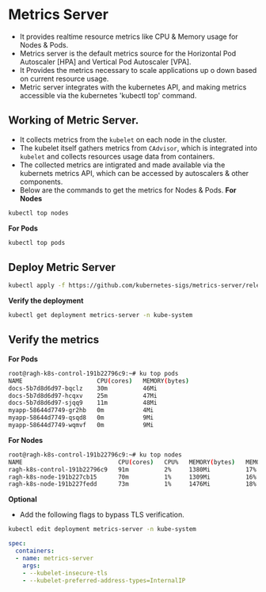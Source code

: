 # Metrics Server
- It provides realtime resource metrics like CPU & Memory usage for Nodes & Pods.
- Metrics server is the default metrics source for the Horizontal Pod Autoscaler [HPA] and Vertical Pod Autoscaler [VPA].
- It Provides the metrics necessary to scale applications up o down based on current resource usage.
- Metric server integrates with the kubernetes API, and making metrics accessible via the kubernetes 'kubectl top' command.

## Working of Metric Server.
- It collects metrics from the `kubelet` on each node in the cluster.
- The kubelet itself gathers metrics from `CAdvisor`, which is integrated into `kubelet` and collects resources usage data from containers.
- The collected metrics are intigrated and made available via the kubernets metrics API, which can be accessed by autoscalers & other components.
- Below are the commands to get the metrics for Nodes & Pods.
**For Nodes**
~~~bash
kubectl top nodes
~~~
**For Pods**
~~~bash
kubectl top pods
~~~

## Deploy Metric Server

~~~bash
kubectl apply -f https://github.com/kubernetes-sigs/metrics-server/releases/latest/download/components.yaml
~~~

**Verify the deployment**
~~~bash
kubectl get deployment metrics-server -n kube-system
~~~

## Verify the metrics
**For Pods**
~~~bash
root@ragh-k8s-control-191b22796c9:~# ku top pods
NAME                     CPU(cores)   MEMORY(bytes)
docs-5b7d8d6d97-bqclz    30m          46Mi
docs-5b7d8d6d97-hcqxv    25m          47Mi
docs-5b7d8d6d97-sjqq9    11m          48Mi
myapp-58644d7749-gr2hb   0m           4Mi
myapp-58644d7749-qsqd8   0m           9Mi
myapp-58644d7749-wqmvf   0m           9Mi
~~~
**For Nodes**
~~~bash
root@ragh-k8s-control-191b22796c9:~# ku top nodes
NAME                           CPU(cores)   CPU%   MEMORY(bytes)   MEMORY%
ragh-k8s-control-191b22796c9   91m          2%     1380Mi          17%
ragh-k8s-node-191b227cb15      70m          1%     1309Mi          16%
ragh-k8s-node-191b227fedd      73m          1%     1476Mi          18%
~~~
**Optional**
- Add the following flags to bypass TLS verification.

~~~bash
kubectl edit deployment metrics-server -n kube-system
~~~

~~~yaml
spec:
  containers:
  - name: metrics-server
    args:
    - --kubelet-insecure-tls
    - --kubelet-preferred-address-types=InternalIP
~~~
